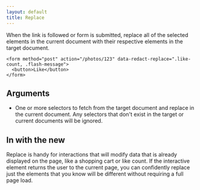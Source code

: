 ```yaml
---
layout: default
title: Replace
---
```


When the link is followed or form is submitted, replace all of the selected elements in the current document with their respective elements in the target document.

    <form method="post" action="/photos/123" data-redact-replace=".like-count, .flash-message">
      <button>Like</button>
    </form>

## Arguments

- One or more selectors to fetch from the target document and replace in the current document. Any selectors that don't exist in the target or current documents will be ignored.

## In with the new

Replace is handy for interactions that will modify data that is already displayed on the page, like a shopping cart or like count. If the interactive element returns the user to the current page, you can confidently replace just the elements that you know will be different without requiring a full page load.
